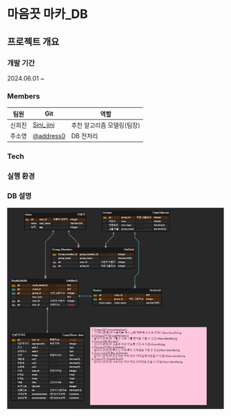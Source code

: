 # 마음끗 마카_DB
## 프로젝트 개요
### 개발 기간
2024.06.01 ~
### Members
팀원|Git|역할
---|---|---
신희진|[Sini_jini](https://github.com/Sinijinii)|추천 알고리즘 모델링(팀장)
주소영|[@address0](https://github.com/address0)|DB 전처리
### Tech
### 실행 환경
### DB 설명
![ERD](ERD_maumkkut.png)